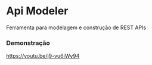 # Api Modeler
Ferramenta para modelagem e construção de REST APIs
### Demonstração
https://youtu.be/j9-vu6iWy94

